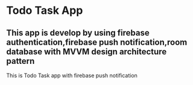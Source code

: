 # Todo Task App
## This app is develop by using firebase authentication,firebase push notification,room database with MVVM design architecture pattern
 This is Todo Task app with firebase push notification
